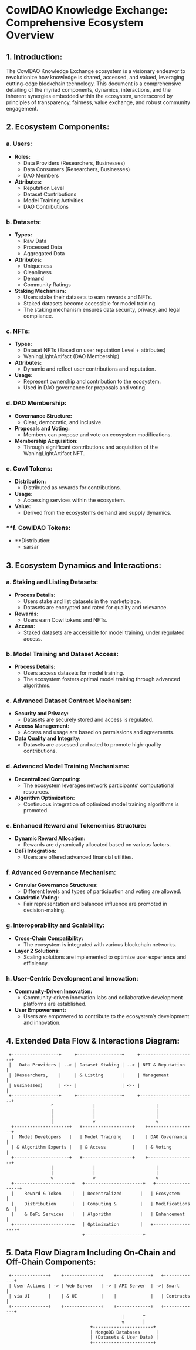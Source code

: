# **CowlDAO Knowledge Exchange: Comprehensive Ecosystem Overview**

## **1. Introduction:**

The CowlDAO Knowledge Exchange ecosystem is a visionary endeavor to revolutionize how knowledge is shared, accessed, and valued, leveraging cutting-edge blockchain technology. This document is a comprehensive detailing of the myriad components, dynamics, interactions, and the inherent synergies embedded within the ecosystem, underscored by principles of transparency, fairness, value exchange, and robust community engagement.

## **2. Ecosystem Components:**

### **a. Users:**

- **Roles:**
  - Data Providers (Researchers, Businesses)
  - Data Consumers (Researchers, Businesses)
  - DAO Members
- **Attributes:**
  - Reputation Level
  - Dataset Contributions
  - Model Training Activities
  - DAO Contributions

### **b. Datasets:**

- **Types:**
  - Raw Data
  - Processed Data
  - Aggregated Data
- **Attributes:**
  - Uniqueness
  - Cleanliness
  - Demand
  - Community Ratings
- **Staking Mechanism:**
  - Users stake their datasets to earn rewards and NFTs.
  - Staked datasets become accessible for model training.
  - The staking mechanism ensures data security, privacy, and legal compliance.

### **c. NFTs:**

- **Types:**
  - Dataset NFTs (Based on user reputation Level + attributes)
  - WaningLightArtifact (DAO Membership)
- **Attributes:**
  - Dynamic and reflect user contributions and reputation.
- **Usage:**
  - Represent ownership and contribution to the ecosystem.
  - Used in DAO governance for proposals and voting.

### **d. DAO Membership:**

- **Governance Structure:**
  - Clear, democratic, and inclusive.
- **Proposals and Voting:**
  - Members can propose and vote on ecosystem modifications.
- **Membership Acquisition:**
  - Through significant contributions and acquisition of the WaningLightArtifact NFT.

### **e. Cowl Tokens:**

- **Distribution:**
  - Distributed as rewards for contributions.
- **Usage:**
  - Accessing services within the ecosystem.
- **Value:**
  - Derived from the ecosystem’s demand and supply dynamics.

### \*\*f. CowlDAO Tokens:

- \*\*Distribution:
  - sarsar

## **3. Ecosystem Dynamics and Interactions:**

### **a. Staking and Listing Datasets:**

- **Process Details:**
  - Users stake and list datasets in the marketplace.
  - Datasets are encrypted and rated for quality and relevance.
- **Rewards:**
  - Users earn Cowl tokens and NFTs.
- **Access:**
  - Staked datasets are accessible for model training, under regulated access.

### **b. Model Training and Dataset Access:**

- **Process Details:**
  - Users access datasets for model training.
  - The ecosystem fosters optimal model training through advanced algorithms.

### **c. Advanced Dataset Contract Mechanism:**

- **Security and Privacy:**
  - Datasets are securely stored and access is regulated.
- **Access Management:**
  - Access and usage are based on permissions and agreements.
- **Data Quality and Integrity:**
  - Datasets are assessed and rated to promote high-quality contributions.

### **d. Advanced Model Training Mechanisms:**

- **Decentralized Computing:**
  - The ecosystem leverages network participants’ computational resources.
- **Algorithm Optimization:**
  - Continuous integration of optimized model training algorithms is promoted.

### **e. Enhanced Reward and Tokenomics Structure:**

- **Dynamic Reward Allocation:**
  - Rewards are dynamically allocated based on various factors.
- **DeFi Integration:**
  - Users are offered advanced financial utilities.

### **f. Advanced Governance Mechanism:**

- **Granular Governance Structures:**
  - Different levels and types of participation and voting are allowed.
- **Quadratic Voting:**
  - Fair representation and balanced influence are promoted in decision-making.

### **g. Interoperability and Scalability:**

- **Cross-Chain Compatibility:**
  - The ecosystem is integrated with various blockchain networks.
- **Layer 2 Solutions:**
  - Scaling solutions are implemented to optimize user experience and efficiency.

### **h. User-Centric Development and Innovation:**

- **Community-Driven Innovation:**
  - Community-driven innovation labs and collaborative development platforms are established.
- **User Empowerment:**
  - Users are empowered to contribute to the ecosystem’s development and innovation.

## **4. Extended Data Flow & Interactions Diagram:**

```
 +------------------+     +-----------------+     +---------------------+
 |   Data Providers | --> | Dataset Staking | --> | NFT & Reputation    |
 | (Researchers,    |     | & Listing       |     | Management          |
 | Businesses)      | <-- |                 | <-- |                     |
 +------------------+     +-----------------+     +---------------------+
                 ^               |                       |
                 |               |                       |
                 |               |                       |
                 |               v                       v
  +---------------------+   +-------------------+    +------------------+
  |  Model Developers   |   | Model Training    |    | DAO Governance   |
  | & Algorithm Experts |   | & Access          |    | & Voting         |
  +---------------------+   +-------------------+    +------------------+
                 |               |                       |
                 |               |                       |
                 v               v                       v
  +----------------------+   +----------------------+   +------------------+
  |    Reward & Token    |   | Decentralized       |   | Ecosystem        |
  |    Distribution      |   | Computing &         |   | Modifications &  |
  |    & DeFi Services   |   | Algorithm           |   | Enhancement      |
  +----------------------+   | Optimization        |   +------------------+
                             +----------------------+
```

## **5. Data Flow Diagram Including On-Chain and Off-Chain Components:**

```
 +--------------+    +--------------+    +-------------+   +-------------+
 | User Actions | -> | Web Server   | -> | API Server  | ->| Smart       |
 | via UI       |    | & UI         |    |             |   | Contracts   |
 +--------------+    +--------------+    +-------------+   +-------------+
                                            |       ^
                                            v       |
                                +-----------------------+
                                | MongoDB Databases      |
                                | (Datasets & User Data) |
                                +-----------------------+
```

